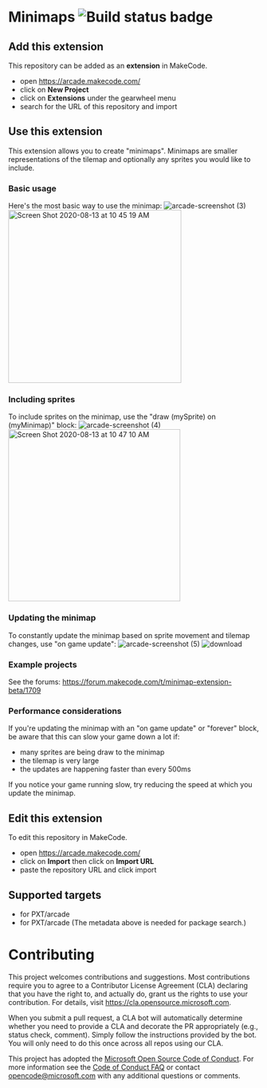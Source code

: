 # Minimaps ![Build status badge](https://github.com/microsoft/arcade-minimap/workflows/MakeCode/badge.svg)

## Add this extension

This repository can be added as an **extension** in MakeCode.

* open https://arcade.makecode.com/
* click on **New Project**
* click on **Extensions** under the gearwheel menu
* search for the URL of this repository and import

## Use this extension

This extension allows you to create "minimaps". Minimaps are smaller representations of the tilemap and optionally any sprites you would like to include.

### Basic usage
Here's the most basic way to use the minimap:
![arcade-screenshot (3)](https://user-images.githubusercontent.com/6453828/90169355-56697f80-dd53-11ea-97f3-bcdfb5250a1c.png)
<img width="347" alt="Screen Shot 2020-08-13 at 10 45 19 AM" src="https://user-images.githubusercontent.com/6453828/90169305-45b90980-dd53-11ea-85c4-175d04b1d114.png">

### Including sprites
To include sprites on the minimap, use the "draw (mySprite) on (myMinimap)" block:
![arcade-screenshot (4)](https://user-images.githubusercontent.com/6453828/90169376-5d908d80-dd53-11ea-9a98-ea22a25a7adb.png)
<img width="345" alt="Screen Shot 2020-08-13 at 10 47 10 AM" src="https://user-images.githubusercontent.com/6453828/90169312-481b6380-dd53-11ea-87ed-530729213759.png">

### Updating the minimap
To constantly update the minimap based on sprite movement and tilemap changes, use "on game update":
![arcade-screenshot (5)](https://user-images.githubusercontent.com/6453828/90169381-5f5a5100-dd53-11ea-83e4-f005fdc3a1ef.png)
![download](https://user-images.githubusercontent.com/6453828/90169327-4ea9db00-dd53-11ea-92cf-e90baf3b7c3c.gif)

### Example projects
See the forums: https://forum.makecode.com/t/minimap-extension-beta/1709

### Performance considerations
If you're updating the minimap with an "on game update" or "forever" block, be aware that this can slow your game down a lot if:
 - many sprites are being draw to the minimap
 - the tilemap is very large
 - the updates are happening faster than every 500ms

If you notice your game running slow, try reducing the speed at which you update the minimap.

## Edit this extension

To edit this repository in MakeCode.

* open https://arcade.makecode.com/
* click on **Import** then click on **Import URL**
* paste the repository URL and click import

## Supported targets

* for PXT/arcade
* for PXT/arcade
(The metadata above is needed for package search.)


# Contributing

This project welcomes contributions and suggestions.  Most contributions require you to agree to a
Contributor License Agreement (CLA) declaring that you have the right to, and actually do, grant us
the rights to use your contribution. For details, visit https://cla.opensource.microsoft.com.

When you submit a pull request, a CLA bot will automatically determine whether you need to provide
a CLA and decorate the PR appropriately (e.g., status check, comment). Simply follow the instructions
provided by the bot. You will only need to do this once across all repos using our CLA.

This project has adopted the [Microsoft Open Source Code of Conduct](https://opensource.microsoft.com/codeofconduct/).
For more information see the [Code of Conduct FAQ](https://opensource.microsoft.com/codeofconduct/faq/) or
contact [opencode@microsoft.com](mailto:opencode@microsoft.com) with any additional questions or comments.
